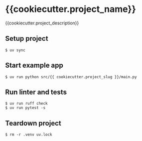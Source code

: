 # {{cookiecutter.project_name}}

{{cookiecutter.project_description}}

## Setup project

    $ uv sync

## Start example app

    $ uv run python src/{{ cookiecutter.project_slug }}/main.py

## Run linter and tests

    $ uv run ruff check
    $ uv run pytest -s

## Teardown project

    $ rm -r .venv uv.lock